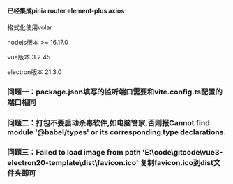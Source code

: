 #### 已经集成pinia router element-plus axios

格式化使用volar

nodejs版本 >= 16.17.0

vue版本 3.2.45

electron版本 21.3.0


### 问题一：package.json填写的监听端口需要和vite.config.ts配置的端口相同
### 问题二：打包不要启动杀毒软件,如电脑管家,否则报Cannot find module '@babel/types' or its corresponding type declarations.
### 问题三：Failed to load image from path 'E:\code\gitcode\vue3-electron20-template\dist\favicon.ico' 复制favicon.ico到dist文件夹即可